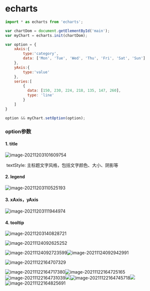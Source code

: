 # echarts

```js
import * as echarts from 'echarts';

var chartDom = document.getElementById('main');
var myChart = echarts.init(chartDom);

var option = {
    xAxis:{
        type:'category',
        data: ['Mon', 'Tue', 'Wed', 'Thu', 'Fri', 'Sat', 'Sun']
    },
    yAxis:{
        type:'value'
    },
    series:[
        {
          data: [150, 230, 224, 218, 135, 147, 260],
          type: 'line'
        }
    ]
}

option && myChart.setOption(option);
```

### option参数

#### 1. title

![image-20211203101609754](../../../../record/image/image-20211203101609754.png)

​	textStyle: 主标题文字风格，包括文字颜色、大小、阴影等

#### 2. legend

![image-20211203110525193](../../../../record/image/image-20211203110525193.png)

#### 3. xAxis，yAxis

![image-20211203111944974](../../../../record/image/image-20211203111944974.png)

#### 4. tooltip

![image-20211203140828721](../../../../record/image/image-20211203140828721.png)





![image-20211124092625252](../../../../record/image/image-20211124092625252.png)

![image-20211124092723599](../../../../record/image/image-20211124092723599.png)![image-20211124092942991](../../../../record/image/image-20211124092942991.png)



![image-20211122164707329](../../../../record/image/image-20211122164707329.png)

![image-20211122164717380](../../../../record/image/image-20211122164717380.png)![image-20211122164725165](../../../../record/image/image-20211122164725165.png)![image-20211122164731039](../../../../record/image/image-20211122164731039.png)![](../../../../record/image/image-20211122164757975.png)![image-20211122164745718](../../../../record/image/image-20211122164745718.png)![](../../../../record/image/image-20211122164819686.png)![image-20211122164825691](../../../../record/image/image-20211122164825691.png)